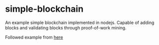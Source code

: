 # simple-blockchain


An example simple blockchain implemented in nodejs. Capable of adding blocks and validating blocks through proof-of-work mining. 

Followed example from [here](https://www.smashingmagazine.com/2020/02/cryptocurrency-blockchain-node-js/)
